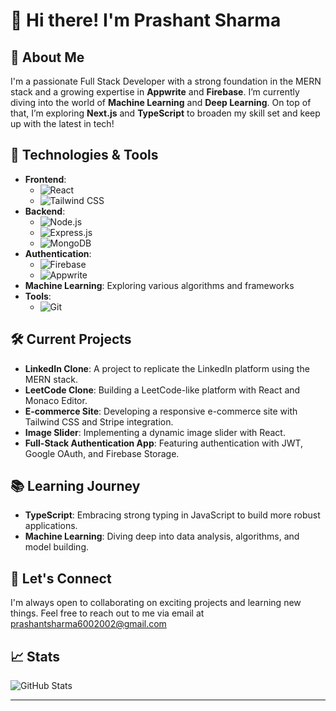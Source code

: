 
# 👋 Hi there! I'm Prashant Sharma

## 🌟 About Me
I'm a passionate Full Stack Developer with a strong foundation in the MERN stack and a growing expertise in **Appwrite** and **Firebase**. I’m currently diving into the world of **Machine Learning** and **Deep Learning**. On top of that, I’m exploring **Next.js** and **TypeScript** to broaden my skill set and keep up with the latest in tech!

## 🚀 Technologies & Tools
- **Frontend**: 
  - ![React](https://img.shields.io/badge/React-61DAFB?style=for-the-badge&logo=react&logoColor=black)
  - ![Tailwind CSS](https://img.shields.io/badge/Tailwind%20CSS-06B6D4?style=for-the-badge&logo=tailwind-css&logoColor=white)
- **Backend**: 
  - ![Node.js](https://img.shields.io/badge/Node.js-339933?style=for-the-badge&logo=node.js&logoColor=white)
  - ![Express.js](https://img.shields.io/badge/Express.js-000000?style=for-the-badge&logo=express&logoColor=white)
  - ![MongoDB](https://img.shields.io/badge/MongoDB-47A248?style=for-the-badge&logo=mongodb&logoColor=white)
- **Authentication**: 
  - ![Firebase](https://img.shields.io/badge/Firebase-FFCA28?style=for-the-badge&logo=firebase&logoColor=black)
  - ![Appwrite](https://img.shields.io/badge/Appwrite-FF3F3F?style=for-the-badge&logo=appwrite&logoColor=white)
- **Machine Learning**: Exploring various algorithms and frameworks
- **Tools**: 
  - ![Git](https://img.shields.io/badge/Git-F05032?style=for-the-badge&logo=git&logoColor=white)

## 🛠️ Current Projects
- **LinkedIn Clone**: A project to replicate the LinkedIn platform using the MERN stack.
- **LeetCode Clone**: Building a LeetCode-like platform with React and Monaco Editor.
- **E-commerce Site**: Developing a responsive e-commerce site with Tailwind CSS and Stripe integration.
- **Image Slider**: Implementing a dynamic image slider with React.
- **Full-Stack Authentication App**: Featuring authentication with JWT, Google OAuth, and Firebase Storage.

## 📚 Learning Journey
- **TypeScript**: Embracing strong typing in JavaScript to build more robust applications.
- **Machine Learning**: Diving deep into data analysis, algorithms, and model building.

## 🤝 Let's Connect
I'm always open to collaborating on exciting projects and learning new things. Feel free to reach out to me via email at [prashantsharma6002002@gmail.com](mailto:prashantsharma6002002@gmail.com) 

## 📈 Stats
![GitHub Stats](https://github-readme-stats.vercel.app/api?username=yourusername&show_icons=true&hide_title=true&hide=prs&count_private=true&theme=radical)

---

<!---
Prashant002x/Prashant002x is a ✨ special ✨ repository because its `README.md` (this file) appears on your GitHub profile.
You can click the Preview link to take a look at your changes.
--->
